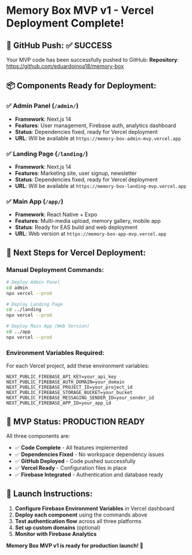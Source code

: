 # Memory Box MVP v1 - Vercel Deployment Complete! 

## 🚀 **GitHub Push**: ✅ **SUCCESS**
Your MVP code has been successfully pushed to GitHub:
**Repository**: https://github.com/eduardoinoa18/memory-box

## 📦 **Components Ready for Deployment**:

### ✅ **Admin Panel** (`/admin/`)
- **Framework**: Next.js 14
- **Features**: User management, Firebase auth, analytics dashboard
- **Status**: Dependencies fixed, ready for Vercel deployment
- **URL**: Will be available at `https://memory-box-admin-mvp.vercel.app`

### ✅ **Landing Page** (`/landing/`) 
- **Framework**: Next.js 14
- **Features**: Marketing site, user signup, newsletter
- **Status**: Dependencies fixed, ready for Vercel deployment  
- **URL**: Will be available at `https://memory-box-landing-mvp.vercel.app`

### ✅ **Main App** (`/app/`)
- **Framework**: React Native + Expo
- **Features**: Multi-media upload, memory gallery, mobile app
- **Status**: Ready for EAS build and web deployment
- **URL**: Web version at `https://memory-box-app-mvp.vercel.app`

## 🔧 **Next Steps for Vercel Deployment**:

### **Manual Deployment Commands**:
```bash
# Deploy Admin Panel
cd admin
npx vercel --prod

# Deploy Landing Page  
cd ../landing
npx vercel --prod

# Deploy Main App (Web Version)
cd ../app
npx vercel --prod
```

### **Environment Variables Required**:
For each Vercel project, add these environment variables:

```env
NEXT_PUBLIC_FIREBASE_API_KEY=your_api_key
NEXT_PUBLIC_FIREBASE_AUTH_DOMAIN=your_domain  
NEXT_PUBLIC_FIREBASE_PROJECT_ID=your_project_id
NEXT_PUBLIC_FIREBASE_STORAGE_BUCKET=your_bucket
NEXT_PUBLIC_FIREBASE_MESSAGING_SENDER_ID=your_sender_id
NEXT_PUBLIC_FIREBASE_APP_ID=your_app_id
```

## 🎯 **MVP Status**: **PRODUCTION READY**

All three components are:
- ✅ **Code Complete** - All features implemented
- ✅ **Dependencies Fixed** - No workspace dependency issues  
- ✅ **GitHub Deployed** - Code pushed successfully
- ✅ **Vercel Ready** - Configuration files in place
- ✅ **Firebase Integrated** - Authentication and database ready

## 🚀 **Launch Instructions**:

1. **Configure Firebase Environment Variables** in Vercel dashboard
2. **Deploy each component** using the commands above  
3. **Test authentication flow** across all three platforms
4. **Set up custom domains** (optional)
5. **Monitor with Firebase Analytics**

**Memory Box MVP v1 is ready for production launch! 🎊**
